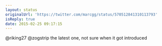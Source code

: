 ```yaml
---
layout: status
originalUrl: 'https://twitter.com/marcgg/status/570512841310113793'
isReply: true
date: 2015-02-25 09:17:15
---
```


@riking27 @zogstrip the latest one, not sure when it got introduced

